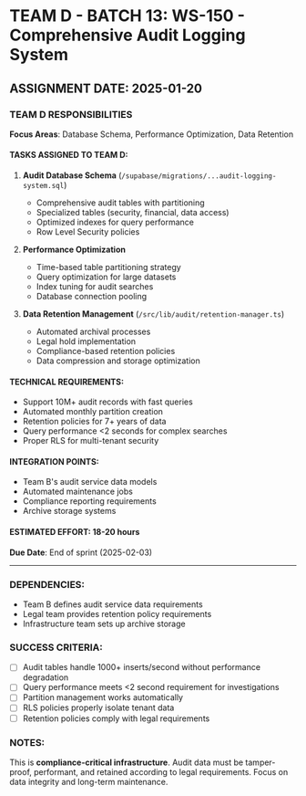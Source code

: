# TEAM D - BATCH 13: WS-150 - Comprehensive Audit Logging System

## ASSIGNMENT DATE: 2025-01-20

### TEAM D RESPONSIBILITIES
**Focus Areas**: Database Schema, Performance Optimization, Data Retention

#### TASKS ASSIGNED TO TEAM D:
1. **Audit Database Schema** (`/supabase/migrations/...audit-logging-system.sql`)
   - Comprehensive audit tables with partitioning
   - Specialized tables (security, financial, data access)
   - Optimized indexes for query performance
   - Row Level Security policies

2. **Performance Optimization**
   - Time-based table partitioning strategy
   - Query optimization for large datasets
   - Index tuning for audit searches
   - Database connection pooling

3. **Data Retention Management** (`/src/lib/audit/retention-manager.ts`)
   - Automated archival processes
   - Legal hold implementation
   - Compliance-based retention policies
   - Data compression and storage optimization

#### TECHNICAL REQUIREMENTS:
- Support 10M+ audit records with fast queries
- Automated monthly partition creation
- Retention policies for 7+ years of data
- Query performance <2 seconds for complex searches
- Proper RLS for multi-tenant security

#### INTEGRATION POINTS:
- Team B's audit service data models
- Automated maintenance jobs
- Compliance reporting requirements
- Archive storage systems

#### ESTIMATED EFFORT: 18-20 hours
**Due Date**: End of sprint (2025-02-03)

---

### DEPENDENCIES:
- Team B defines audit service data requirements
- Legal team provides retention policy requirements
- Infrastructure team sets up archive storage

### SUCCESS CRITERIA:
- [ ] Audit tables handle 1000+ inserts/second without performance degradation
- [ ] Query performance meets <2 second requirement for investigations
- [ ] Partition management works automatically
- [ ] RLS policies properly isolate tenant data
- [ ] Retention policies comply with legal requirements

### NOTES:
This is **compliance-critical infrastructure**. Audit data must be tamper-proof, performant, and retained according to legal requirements. Focus on data integrity and long-term maintenance.